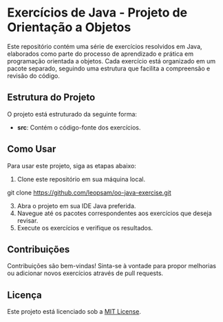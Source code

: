 # Exercícios de Java - Projeto de Orientação a Objetos

Este repositório contém uma série de exercícios resolvidos em Java, elaborados como parte do processo de aprendizado e prática em programação orientada a objetos. Cada exercício está organizado em um pacote separado, seguindo uma estrutura que facilita a compreensão e revisão do código.

## Estrutura do Projeto

O projeto está estruturado da seguinte forma:

- **src**: Contém o código-fonte dos exercícios.

## Como Usar

Para usar este projeto, siga as etapas abaixo:

1. Clone este repositório em sua máquina local.
   
git clone https://github.com/leopsam/oo-java-exercise.git

3. Abra o projeto em sua IDE Java preferida.
4. Navegue até os pacotes correspondentes aos exercícios que deseja revisar.
5. Execute os exercícios e verifique os resultados.

## Contribuições

Contribuições são bem-vindas! Sinta-se à vontade para propor melhorias ou adicionar novos exercícios através de pull requests.

## Licença

Este projeto está licenciado sob a [MIT License](LICENSE).
